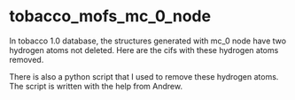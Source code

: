 # tobacco_mofs_mc_0_node
In tobacco 1.0 database, the structures generated with mc_0 node have two hydrogen atoms not deleted. Here are the cifs with these hydrogen atoms removed. 

There is also a python script that I used to remove these hydrogen atoms. The script is written with the help from Andrew. 
